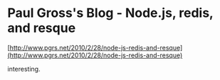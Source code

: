 <!--
id: 424589181
link: http://tumblr.atmos.org/post/424589181/paul-grosss-blog-node-js-redis-and-resque
slug: paul-grosss-blog-node-js-redis-and-resque
date: Wed Mar 03 2010 11:33:07 GMT-0800 (PST)
publish: 2010-03-03
tags: 
title: Paul Gross's Blog - Node.js, redis, and resque
-->


Paul Gross's Blog - Node.js, redis, and resque
==============================================

[http://www.pgrs.net/2010/2/28/node-js-redis-and-resque](http://www.pgrs.net/2010/2/28/node-js-redis-and-resque)

interesting.

